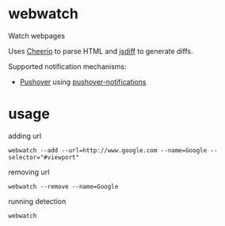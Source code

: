 # webwatch
Watch webpages

Uses [Cheerio](https://github.com/cheeriojs/cheerio) to parse HTML and [jsdiff](https://github.com/kpdecker/jsdiff) to generate diffs.

Supported notification mechanisms:
* [Pushover](https://pushover.net/) using [pushover-notifications](https://github.com/qbit/node-pushover)

# usage

adding url
```
webwatch --add --url=http://www.google.com --name=Google --selector="#viewport"
```

removing url
```
webwatch --remove --name=Google
```

running detection
```
webwatch
```
